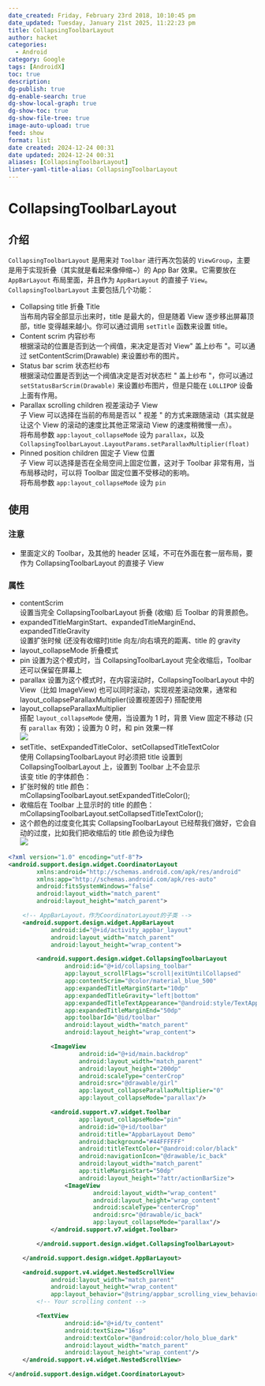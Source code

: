 ```yaml
---
date_created: Friday, February 23rd 2018, 10:10:45 pm
date_updated: Tuesday, January 21st 2025, 11:22:23 pm
title: CollapsingToolbarLayout
author: hacket
categories:
  - Android
category: Google
tags: [AndroidX]
toc: true
description: 
dg-publish: true
dg-enable-search: true
dg-show-local-graph: true
dg-show-toc: true
dg-show-file-tree: true
image-auto-upload: true
feed: show
format: list
date created: 2024-12-24 00:31
date updated: 2024-12-24 00:31
aliases: [CollapsingToolbarLayout]
linter-yaml-title-alias: CollapsingToolbarLayout
---
```


# CollapsingToolbarLayout

## 介绍

`CollapsingToolbarLayout` 是用来对 `Toolbar` 进行再次包装的 `ViewGroup`，主要是用于实现折叠（其实就是看起来像伸缩~）的 App Bar 效果。它需要放在 `AppBarLayout` 布局里面，并且作为 `AppBarLayout` 的直接子 `View`。`CollapsingToolbarLayout` 主要包括几个功能：

- Collapsing title 折叠 Title<br />当布局内容全部显示出来时，title 是最大的，但是随着 View 逐步移出屏幕顶部，title 变得越来越小。你可以通过调用 `setTitle` 函数来设置 title。
- Content scrim 内容纱布<br />根据滚动的位置是否到达一个阀值，来决定是否对 View" 盖上纱布 "。可以通过 setContentScrim(Drawable) 来设置纱布的图片。
- Status bar scrim 状态栏纱布<br />根据滚动位置是否到达一个阀值决定是否对状态栏 " 盖上纱布 "，你可以通过 `setStatusBarScrim(Drawable)` 来设置纱布图片，但是只能在 `LOLLIPOP` 设备上面有作用。
- Parallax scrolling children 视差滚动子 View<br />子 View 可以选择在当前的布局是否以 " 视差 " 的方式来跟随滚动（其实就是让这个 View 的滚动的速度比其他正常滚动 View 的速度稍微慢一点）。<br />将布局参数 `app:layout_collapseMode` 设为 `parallax`，以及 `CollapsingToolbarLayout.LayoutParams.setParallaxMultiplier(float)`
- Pinned position children 固定子 View 位置<br />子 View 可以选择是否在全局空间上固定位置，这对于 Toolbar 非常有用，当布局移动时，可以将 Toolbar 固定位置不受移动的影响。<br />将布局参数 `app:layout_collapseMode` 设为 `pin`

## 使用

### 注意

- 里面定义的 Toolbar，及其他的 header 区域，不可在外面在套一层布局，要作为 CollapsingToolbarLayout 的直接子 View

### 属性

- contentScrim<br />设置当完全 CollapsingToolbarLayout 折叠 (收缩) 后 Toolbar 的背景颜色。
- expandedTitleMarginStart、expandedTitleMarginEnd、expandedTitleGravity<br />设置扩张时候 (还没有收缩时)title 向左/向右填充的距离、title 的 gravity
- layout_collapseMode 折叠模式
- pin 设置为这个模式时，当 CollapsingToolbarLayout 完全收缩后，Toolbar 还可以保留在屏幕上
- parallax 设置为这个模式时，在内容滚动时，CollapsingToolbarLayout 中的 View（比如 ImageView) 也可以同时滚动，实现视差滚动效果，通常和 layout_collapseParallaxMultiplier(设置视差因子) 搭配使用
- layout_collapseParallaxMultiplier<br />搭配 `layout_collapseMode` 使用，当设置为 1 时，背景 View 固定不移动 (只有 `parallax` 有效)；设置为 0 时，和 pin 效果一样<br />![](http://img.blog.csdn.net/20150716100244080#id=qdet6&originalType=binary&ratio=1&rotation=0&showTitle=false&status=done&style=none&title=)
- setTitle、setExpandedTitleColor、setCollapsedTitleTextColor<br />使用 CollapsingToolbarLayout 时必须把 title 设置到 CollapsingToolbarLayout 上，设置到 Toolbar 上不会显示<br />该变 title 的字体颜色：
- 扩张时候的 title 颜色：mCollapsingToolbarLayout.setExpandedTitleColor();
- 收缩后在 Toolbar 上显示时的 title 的颜色：mCollapsingToolbarLayout.setCollapsedTitleTextColor();
- 这个颜色的过度变化其实 CollapsingToolbarLayout 已经帮我们做好，它会自动的过度，比如我们把收缩后的 title 颜色设为绿色<br />![](http://img.blog.csdn.net/20150716102438894#id=QxPSv&originalType=binary&ratio=1&rotation=0&showTitle=false&status=done&style=none&title=)

```xml
<?xml version="1.0" encoding="utf-8"?>
<android.support.design.widget.CoordinatorLayout
        xmlns:android="http://schemas.android.com/apk/res/android"
        xmlns:app="http://schemas.android.com/apk/res-auto"
        android:fitsSystemWindows="false"
        android:layout_width="match_parent"
        android:layout_height="match_parent">

    <!-- AppBarLayout，作为CoordinatorLayout的子类 -->
    <android.support.design.widget.AppBarLayout
            android:id="@+id/activity_appbar_layout"
            android:layout_width="match_parent"
            android:layout_height="wrap_content">

        <android.support.design.widget.CollapsingToolbarLayout
                android:id="@+id/collapsing_toolbar"
                app:layout_scrollFlags="scroll|exitUntilCollapsed"
                app:contentScrim="@color/material_blue_500"
                app:expandedTitleMarginStart="10dp"
                app:expandedTitleGravity="left|bottom"
                app:expandedTitleTextAppearance="@android:style/TextAppearance.Widget.TextView"
                app:expandedTitleMarginEnd="50dp"
                app:toolbarId="@id/toolbar"
                android:layout_width="match_parent"
                android:layout_height="wrap_content">

            <ImageView
                    android:id="@+id/main.backdrop"
                    android:layout_width="match_parent"
                    android:layout_height="200dp"
                    android:scaleType="centerCrop"
                    android:src="@drawable/girl"
                    app:layout_collapseParallaxMultiplier="0"
                    app:layout_collapseMode="parallax"/>

            <android.support.v7.widget.Toolbar
                    app:layout_collapseMode="pin"
                    android:id="@+id/toolbar"
                    android:title="AppbarLayout Demo"
                    android:background="#44FFFFFF"
                    android:titleTextColor="@android:color/black"
                    android:navigationIcon="@drawable/ic_back"
                    android:layout_width="match_parent"
                    app:titleMarginStart="50dp"
                    android:layout_height="?attr/actionBarSize">
                <ImageView
                        android:layout_width="wrap_content"
                        android:layout_height="wrap_content"
                        android:scaleType="centerCrop"
                        android:src="@drawable/ic_back"
                        app:layout_collapseMode="parallax"/>
            </android.support.v7.widget.Toolbar>

        </android.support.design.widget.CollapsingToolbarLayout>

    </android.support.design.widget.AppBarLayout>

    <android.support.v4.widget.NestedScrollView
            android:layout_width="match_parent"
            android:layout_height="wrap_content"
            app:layout_behavior="@string/appbar_scrolling_view_behavior">
        <!-- Your scrolling content -->

        <TextView
                android:id="@+id/tv_content"
                android:textSize="16sp"
                android:textColor="@android:color/holo_blue_dark"
                android:layout_width="match_parent"
                android:layout_height="wrap_content"/>
    </android.support.v4.widget.NestedScrollView>

</android.support.design.widget.CoordinatorLayout>
```
